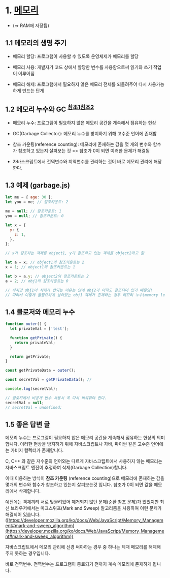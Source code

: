 # 1. [메모리](https://paullabworkspace.notion.site/17-Optimization-fb912de1cfa44c359c95503346f21da9#3cdd6aa869ba458ea470502faf79242f)

- (=> RAM에 저장됨)

## 1.1 메모리의 생명 주기

- 메모리 할당: 프로그램이 사용할 수 있도록 운영체제가 메모리를 할당

- 메모리 사용: 개발자가 코드 상에서 할당한 변수를 사용함으로써 읽기와 쓰기 작업이 이루어짐

- 메모리 해제: 프로그램에서 필요하지 않은 메모리 전체를 되돌려주어 다시 사용가능하게 만드는 단계

## 1.2 메모리 누수와 GC <sup>[참조1](https://developer.mozilla.org/ko/docs/Web/JavaScript/Memory_Management#mark-and-sweep_algorithm)</sup><sup>[참조2](https://sambalim.tistory.com/154)</sup>

- 메모리 누수: 프로그램이 필요하지 않은 메모리 공간을 계속해서 점유하는 현상

- GC(Garbage Collector): 메모리 누수를 방지하기 위해 고수준 언어에 존재함

- 참조 카운팅(reference counting): 메모리에 존재하는 값을 몇 개의 변수와 함수가 참조하고 있는지 살펴보는 것 => 참조가 0이 되면 이러한 문제가 해결됨

- 자바스크립트에서 전역변수와 지역변수를 관리하는 것이 바로 메모리 관리에 해당한다.

## 1.3 예제 (garbage.js)

```js
let me = { age: 30 };
let you = me; // 참조카운트: 2

me = null; // 참조카운트: 1
you = null; // 참조카운트: 0

let x = {
  y: {
    z: 1,
  },
};

// x가 참조하는 객체를 object1, y가 참조하고 있는 객체를 object2라고 함

let a = x; // object1의 참조카운트는 2
x = 1; // object1의 참조카운트는 1

let b = a.y; // object2의 참조카운트는 2
a = 2; // obj1의 참조카운트는 0

// 하지만 obj1이 삭제가 안되는 이유는 안에 obj2가 아직도 참조되어 있기 때문임!
// 따라서 이렇게 불필요하게 남아있는 obj1 객체가 존재하는 경우 메모리 누수(memory leak)가 발생했다고 표현함
```

## 1.4 클로저와 메모리 누수

```js
function outer() {
  let privateVal = ['test'];

  function getPrivate() {
    return privateVal;
  }

  return getPrivate;
}

const getPrivateData = outer();

const secretVal = getPrivateData(); //

console.log(secretVal);

// 클로저에서 비공개 변수 사용시 꼭 다시 비워줘야 한다.
secretVal = null;
// secretVal = undefined;
```

## 1.5 좋은 답변 글

메모리 누수는 프로그램이 필요하지 않은 메모리 공간을 계속해서 점유하는 현상의 의미합니다. 이러한 현상을 방지하기 위해 자바스크립트나 자바, 파이썬 같은 고수준 언어에는 가비지 컬렉터가 존재합니다.

C, C++ 와 같은 저수준의 언어와는 다르게 자바스크립트에서 사용하지 않는 메모리는 자바스크립트 엔진이 추정하여 삭제(Garbage Collection)합니다.

이때 이용하는 방식이 **참조 카운팅** (reference counting)으로 메모리에 존재하는 값을 몇개의 변수와 함수가 참조하고 있는지 살펴보는것 입니다. 참조가 0이 되면 값을 메모리에서 삭제합니다.

예전에는 객체끼리 서로 맞물려있어 제거되지 않던 문제(순환 참조 문제)가 있었지만 최신 브라우저에서는 마크스위프(Mark and Sweep) 알고리즘을 사용하여 이런 문제가 해결되어 있습니다.([https://developer.mozilla.org/ko/docs/Web/JavaScript/Memory_Management#mark-and-sweep_algorithm](https://developer.mozilla.org/ko/docs/Web/JavaScript/Memory_Management#mark-and-sweep_algorithm))

자바스크립트에서 메모리 관리에 신경 써야하는 경우 중 하나는 제때 메모리를 해제해 주지 못하는 경우입니다.

바로 전역변수. 전역변수는 프로그램이 종료되기 전까지 계속 메모리에 존재하게 됩니다.
